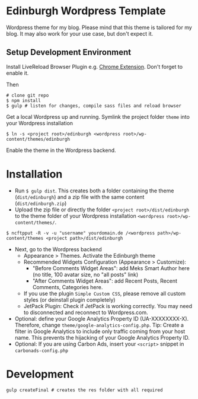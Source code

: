 # Edinburgh Wordpress Template

Wordpress theme for my blog. Please mind that this theme is tailored for my blog. It may also work for your use case, but don't expect it.

## Setup Development Environment

Install LiveReload Browser Plugin e.g. [Chrome Extension](https://chrome.google.com/webstore/detail/livereload/jnihajbhpnppcggbcgedagnkighmdlei?hl=en). Don't forget to enable it.

Then

```
# clone git repo
$ npm install
$ gulp # listen for changes, compile sass files and reload browser
```

Get a local Wordpress up and running. Symlink the project folder `theme` into your Wordpress installation
```
$ ln -s <project root>/edinburgh <wordpress root>/wp-content/themes/edinburgh
```

Enable the theme in the Wordpress backend.

# Installation
- Run `$ gulp dist`. This creates both a folder containing the theme (`dist/edinburgh`) and a zip file with the same content (`dist/edinburgh.zip`)
- Upload the zip file or directly the folder `<project root>/dist/edinburgh` to the theme folder of your Wordpress installation `<wordpress root>/wp-content/themes/`.
```
$ ncftpput -R -v -u "username" yourdomain.de /<wordpress path>/wp-content/themes <project path>/dist/edinburgh
```
- Next, go to the Wordpress backend
    - Appearance > Themes. Activate the Edinburgh theme
    - Recommended Widgets Configuration (Appearance > Customize):
        - "Before Comments Widget Areas": add Meks Smart Author here (no title, 100 avatar size, no "all posts" link)
        - "After Comments Widget Areas": add Recent Posts, Recent Comments, Categories here.
    - If you use the plugin `Simple Custom CSS`, please remove all custom styles (or deinstall plugin completely)
    - JetPack Plugin: Check if JetPack is working correctly. You may need to disconnected and reconnect to Wordpress.com.
- Optional: define your Google Analytics Property ID (UA-XXXXXXXX-X). Therefore, change `theme/google-analytics-config.php`. Tip: Create a filter in Google Analytics to include only traffic coming from your host name. This prevents the hijacking of your Google Analytics Property ID.
- Optional: If you are using Carbon Ads, insert your `<script>` snippet in `carbonads-config.php`

# Development
```
gulp createFinal # creates the res folder with all required
```
